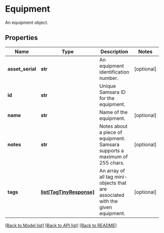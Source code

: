 # Equipment

An equipment object.
## Properties
Name | Type | Description | Notes
------------ | ------------- | ------------- | -------------
**asset_serial** | **str** | An equipment identification number. | [optional] 
**id** | **str** | Unique Samsara ID for the equipment. | 
**name** | **str** | Name of the equipment. | [optional] 
**notes** | **str** | Notes about a piece of equipment. Samsara supports a maximum of 255 chars. | [optional] 
**tags** | [**list[TagTinyResponse]**](TagTinyResponse.md) | An array of all tag mini-objects that are associated with the given equipment. | [optional] 

[[Back to Model list]](../README.md#documentation-for-models) [[Back to API list]](../README.md#documentation-for-api-endpoints) [[Back to README]](../README.md)



